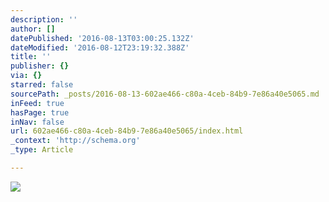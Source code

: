 ```yaml
---
description: ''
author: []
datePublished: '2016-08-13T03:00:25.132Z'
dateModified: '2016-08-12T23:19:32.388Z'
title: ''
publisher: {}
via: {}
starred: false
sourcePath: _posts/2016-08-13-602ae466-c80a-4ceb-84b9-7e86a40e5065.md
inFeed: true
hasPage: true
inNav: false
url: 602ae466-c80a-4ceb-84b9-7e86a40e5065/index.html
_context: 'http://schema.org'
_type: Article

---
```

![](https://the-grid-user-content.s3-us-west-2.amazonaws.com/ae8ca8a2-1a5f-463f-9c05-232398f2d77b.jpg)